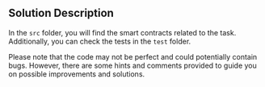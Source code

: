 ## Solution Description

In the `src` folder, you will find the smart contracts related to the task. Additionally, you can check the tests in the `test` folder.

Please note that the code may not be perfect and could potentially contain bugs. However, there are some hints and comments provided to guide you on possible improvements and solutions.
